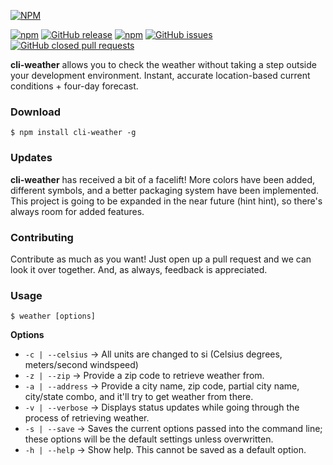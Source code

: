 [![NPM](https://nodei.co/npm/cli-weather.png?downloads=true)](https://nodei.co/npm/cli-weather/)

[![npm](https://img.shields.io/npm/dt/cli-weather.svg?style=flat-square)]()
[![GitHub release](https://img.shields.io/github/release/apizzimenti/cli-weather.svg?style=flat-square)]()
[![npm](https://img.shields.io/npm/l/cli-weather.svg?style=flat-square)]()
[![GitHub issues](https://img.shields.io/github/issues/apizzimenti/cli-weather.svg?style=flat-square)]()
[![GitHub closed pull requests](https://img.shields.io/github/issues-pr-closed/apizzimenti/cli-weather.svg?style=flat-square)]()

**cli-weather** allows you to check the weather without taking a step outside your development environment. Instant,
accurate location-based current conditions + four-day forecast.

### Download
`$ npm install cli-weather -g`

### Updates
**cli-weather** has received a bit of a facelift! More colors have been added, different symbols, and a better packaging
system have been implemented. This project is going to be expanded in the near future (hint hint), so there's always room
for added features.

### Contributing
Contribute as much as you want! Just open up a pull request and we can look it over together. And, as always, feedback is
appreciated.

### Usage

`$ weather [options]`

__Options__
- `-c | --celsius` &rarr; All units are changed to si (Celsius degrees, meters/second windspeed)
- `-z | --zip` &rarr; Provide a zip code to retrieve weather from.
- `-a | --address` &rarr; Provide a city name, zip code, partial city name, city/state combo, and it'll try to get weather from there.
- `-v | --verbose` &rarr; Displays status updates while going through the process of retrieving weather.
- `-s | --save` &rarr; Saves the current options passed into the command line; these options will be the default settings unless overwritten.
- `-h | --help` &rarr; Show help. This cannot be saved as a default option.


